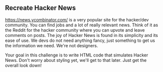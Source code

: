 ## Recreate Hacker News

https://news.ycombinator.com/ is a very popular site for the hacker/dev community. You can find jobs and a lot of really relevant news. Think of it as the Reddit for the hacker community where you can upvote and leave comments on posts. The joy of Hacker News is found in its simplicity and its ease of use. We devs do not need anything fancy, just something to get us the information we need. We're not designers.

Your goal in this challenge is to write HTML code that simulates Hacker News. Don't worry about styling yet, we'll get to that later. Just get the overall look down!
